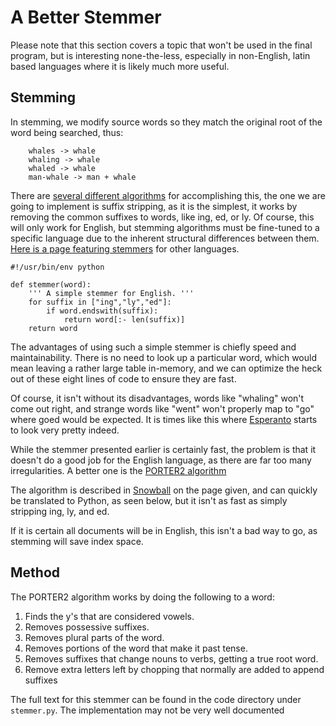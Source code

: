 A Better Stemmer
================

Please note that this section covers a topic that won't be used in the final 
program, but is interesting none-the-less, especially in non-English, latin 
based languages where it is likely much more useful.

Stemming
--------
In stemming, we modify source words so they match the original root of the word
being searched, thus:

        whales -> whale
        whaling -> whale
        whaled -> whale
        man-whale -> man + whale

There are [several different algorithms](http://en.wikipedia.org/wiki/Stemming#Algorithms)
 for accomplishing this, the one we are going to implement is suffix 
stripping, as it is the simplest, it works by removing the common 
suffixes to words, like ing, ed, or ly. Of course, this will only work
for English, but stemming algorithms must be fine-tuned to a specific
language due to the inherent structural differences between them.
[Here is a page featuring stemmers](http://snowball.tartarus.org/) for other languages.

	#!/usr/bin/env python
	
	def stemmer(word):
		''' A simple stemmer for English. '''
		for suffix in ["ing","ly","ed"]:
			if word.endswith(suffix):
				return word[:- len(suffix)]
		return word

The advantages of using such a simple stemmer is chiefly speed and
maintainability. 
There is no need to look up a particular word, which would mean 
leaving a rather large table in-memory, and we can optimize the heck
out of these eight lines of code to ensure they are fast.

Of course, it isn't without its disadvantages, words like "whaling" won't come
out right, and strange words like "went" won't properly map to "go" where goed 
would be expected. It is times like this where [Esperanto](http://en.wikipedia.org/wiki/Esperanto) 
starts to look very pretty indeed.


While the stemmer presented earlier is certainly fast, the problem is that it
doesn't do a good job for the English language, as there are far too many 
irregularities. A better one is the [PORTER2 algorithm](http://snowball.tartarus.org/algorithms/english/stemmer.html)

The algorithm is described in [Snowball](http://en.wikipedia.org/wiki/Snowball_%28programming_language%29)
on the page given, and can quickly be translated to Python, as seen below, but 
it isn't as fast as simply stripping ing, ly, and ed.

If it is certain all documents will be in English, this isn't a bad way to go, 
as stemming will save index space.

Method
------

The PORTER2 algorithm works by doing the following to a word:

1. Finds the y's that are considered vowels.
1. Removes possessive suffixes.
1. Removes plural parts of the word.
1. Removes portions of the word that make it past tense.
1. Removes suffixes that change nouns to verbs, getting a true root word.
1. Remove extra letters left by chopping that normally are added to append suffixes


The full text for this stemmer can be found in the code directory under 
`stemmer.py`. The implementation may not be very well documented
